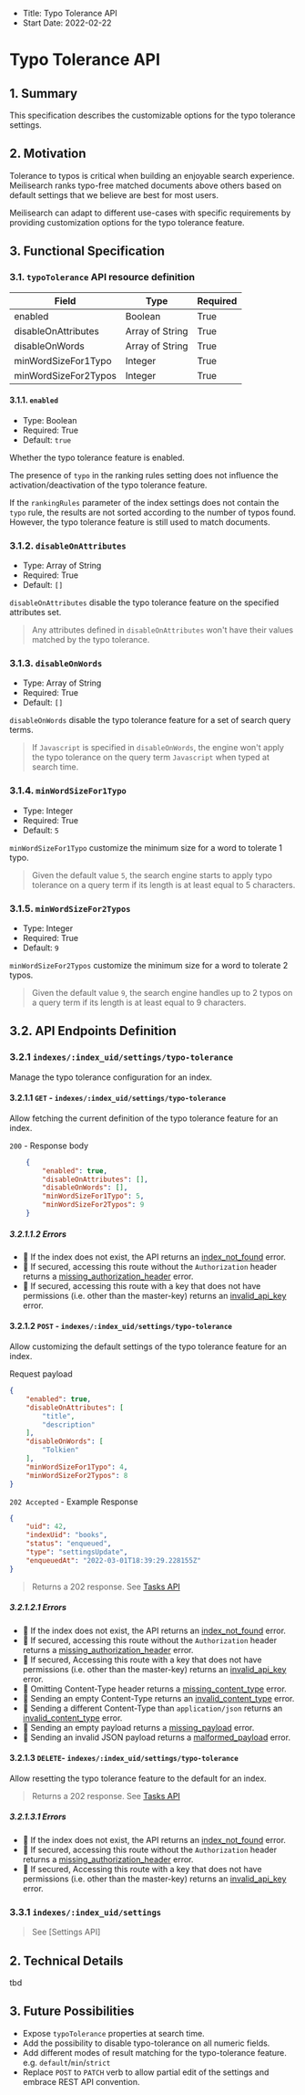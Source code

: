 - Title: Typo Tolerance API
- Start Date: 2022-02-22

# Typo Tolerance API

## 1. Summary

This specification describes the customizable options for the typo tolerance settings.

## 2. Motivation

Tolerance to typos is critical when building an enjoyable search experience. Meilisearch ranks typo-free matched documents above others based on default settings that we believe are best for most users.

Meilisearch can adapt to different use-cases with specific requirements by providing customization options for the typo tolerance feature.

## 3. Functional Specification

### 3.1. `typoTolerance` API resource definition

| Field                | Type            | Required |
|----------------------|-----------------|----------|
| enabled              | Boolean         | True     |
| disableOnAttributes  | Array of String | True     |
| disableOnWords       | Array of String | True     |
| minWordSizeFor1Typo  | Integer         | True     |
| minWordSizeFor2Typos | Integer         | True     |


#### 3.1.1. `enabled`

- Type: Boolean
- Required: True
- Default: `true`

Whether the typo tolerance feature is enabled.

The presence of `typo` in the ranking rules setting does not influence the activation/deactivation of the typo tolerance feature.

If the `rankingRules` parameter of the index settings does not contain the `typo` rule, the results are not sorted according to the number of typos found. However, the typo tolerance feature is still used to match documents.

### 3.1.2. `disableOnAttributes`

- Type: Array of String
- Required: True
- Default: `[]`

`disableOnAttributes` disable the typo tolerance feature on the specified attributes set.

> Any attributes defined in `disableOnAttributes` won't have their values matched by the typo tolerance.


### 3.1.3. `disableOnWords`

- Type: Array of String
- Required: True
- Default: `[]`

`disableOnWords` disable the typo tolerance feature for a set of search query terms.

> If `Javascript` is specified in `disableOnWords`, the engine won't apply the typo tolerance on the query term `Javascript` when typed at search time.

### 3.1.4. `minWordSizeFor1Typo`

- Type: Integer
- Required: True
- Default: `5`

`minWordSizeFor1Typo` customize the minimum size for a word to tolerate 1 typo.

> Given the default value `5`, the search engine starts to apply typo tolerance on a query term if its length is at least equal to 5 characters.

### 3.1.5. `minWordSizeFor2Typos`

- Type: Integer
- Required: True
- Default: `9`

`minWordSizeFor2Typos` customize the minimum size for a word to tolerate 2 typos.

> Given the default value `9`, the search engine handles up to 2 typos on a query term if its length is at least equal to 9 characters.

## 3.2. API Endpoints Definition

### 3.2.1 `indexes/:index_uid/settings/typo-tolerance`

Manage the typo tolerance configuration for an index.

#### 3.2.1.1 `GET` - `indexes/:index_uid/settings/typo-tolerance`

Allow fetching the current definition of the typo tolerance feature for an index.

`200` - Response body

```json
    {
        "enabled": true,
        "disableOnAttributes": [],
        "disableOnWords": [],
        "minWordSizeFor1Typo": 5,
        "minWordSizeFor2Typos": 9
    }
```

##### 3.2.1.1.2 Errors

- 🔴 If the index does not exist, the API returns an [index_not_found](0061-error-format-and-definitions.md#index_not_found) error.
- 🔴 If secured, accessing this route without the `Authorization` header returns a [missing_authorization_header](0061-error-format-and-definitions.md#missing_authorization_header) error.
- 🔴 If secured, accessing this route with a key that does not have permissions (i.e. other than the master-key) returns an [invalid_api_key](0061-error-format-and-definitions.md#invalid_api_key) error.

#### 3.2.1.2 `POST` - `indexes/:index_uid/settings/typo-tolerance`

Allow customizing the default settings of the typo tolerance feature for an index.

Request payload

```json
{
    "enabled": true,
    "disableOnAttributes": [
        "title",
        "description"
    ],
    "disableOnWords": [
        "Tolkien"
    ],
    "minWordSizeFor1Typo": 4,
    "minWordSizeFor2Typos": 8
}
```

`202 Accepted` - Example Response

```json
{
    "uid": 42,
    "indexUid": "books",
    "status": "enqueued",
    "type": "settingsUpdate",
    "enqueuedAt": "2022-03-01T18:39:29.228155Z"
}
```

> Returns a 202 response. See [Tasks API](0060-tasks-api.md)

##### 3.2.1.2.1 Errors

- 🔴 If the index does not exist, the API returns an [index_not_found](0061-error-format-and-definitions.md#index_not_found) error.
- 🔴 If secured, accessing this route without the `Authorization` header returns a [missing_authorization_header](0061-error-format-and-definitions.md#missing_authorization_header) error.
- 🔴 If secured, Accessing this route with a key that does not have permissions (i.e. other than the master-key) returns an [invalid_api_key](0061-error-format-and-definitions.md#invalid_api_key) error.
- 🔴 Omitting Content-Type header returns a [missing_content_type](0061-error-format-and-definitions.md#missing_content_type) error.
- 🔴 Sending an empty Content-Type returns an [invalid_content_type](0061-error-format-and-definitions.md#invalid_content_type) error.
- 🔴 Sending a different Content-Type than `application/json` returns an [invalid_content_type](0061-error-format-and-definitions.md#invalid_content_type) error.
- 🔴 Sending an empty payload returns a [missing_payload](0061-error-format-and-definitions.md#missing_payload) error.
- 🔴 Sending an invalid JSON payload returns a [malformed_payload](0061-error-format-and-definitions.md#malformed_payload) error.

#### 3.2.1.3 `DELETE`- `indexes/:index_uid/settings/typo-tolerance`

Allow resetting the typo tolerance feature to the default for an index.

> Returns a 202 response. See [Tasks API](0060-tasks-api.md)

##### 3.2.1.3.1 Errors

- 🔴 If the index does not exist, the API returns an [index_not_found](0061-error-format-and-definitions.md#index_not_found) error.
- 🔴 If secured, accessing this route without the `Authorization` header returns a [missing_authorization_header](0061-error-format-and-definitions.md#missing_authorization_header) error.
- 🔴 If secured, Accessing this route with a key that does not have permissions (i.e. other than the master-key) returns an [invalid_api_key](0061-error-format-and-definitions.md#invalid_api_key) error.

### 3.3.1 `indexes/:index_uid/settings`

> See [Settings API]

## 2. Technical Details
tbd

## 3. Future Possibilities

- Expose `typoTolerance` properties at search time.
- Add the possibility to disable typo-tolerance on all numeric fields.
- Add different modes of result matching for the typo-tolerance feature. e.g. `default`/`min`/`strict`
- Replace `POST` to `PATCH` verb to allow partial edit of the settings and embrace REST API convention.